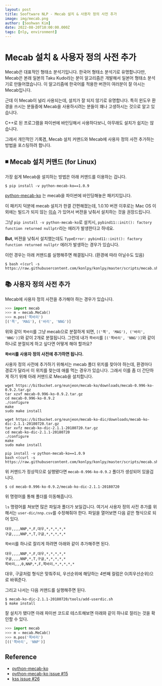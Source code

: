 ```yaml
---
layout: post
title: Sooftware NLP - Mecab 설치 & 사용자 정의 사전 추가
image: img/mecab.png
author: [Soohwan Kim]
date: 2022-08-20T10:00:00.000Z
tags: [nlp, environment]
---
```

  
# Mecab 설치 & 사용자 정의 사전 추가
  
Mecab은 대표적인 형태소 분석기입니다. 한국어 형태소 분석기로 유명합니다만, 
Mecab은 본래 일본의 Taku Kudo라는 분이 알고리즘은 개발해서 일본어 형태소 분석기로 만들어졌습니다. 
이 알고리즘에 한국어를 적용한 버젼이 여러분이 잘 아시는 Mecab입니다.  
  
근데 이 Mecab이 널리 사용되는데, 설치가 잘 되지 않기로 유명합니다. 특히 윈도우 환경을 쓰시는 
분들중에 Mecab을 사용하시려는 분들이 꽤나 고생하시는 것으로 알고 있습니다.  
  
C++로 된 프로그램을 파이썬에 바인딩해서 사용하다보니, 아무래도 설치가 쉽지는 않습니다.
  
그래서 개인적인 기록겸, Mecab 설치 커맨드와 Mecab에 사용자 정의 사전 추가하는 방법을 포스팅하려 합니다.  
  
## ◾️ Mecab 설치 커맨드 (for Linux)
  
가장 쉽게 Mecab을 설치하는 방법은 아래 커맨드를 이용하는 겁니다.  
  
```
$ pip install -v python-mecab-ko==1.0.9
```
  
[python-mecab-ko](https://github.com/jonghwanhyeon/python-mecab-ko) 는 mecab을 파이썬에 바인딩해놓은 패키지입니다.  
  
이 패키지 덕분에 mecab 설치가 한결 간편해졌는데, 1.0.10 버젼 이후로는 Mac OS 이외에는 
빌드가 되지 않는 [이슈](https://github.com/jonghwanhyeon/python-mecab-ko/issues/5#issuecomment-913127321) 가 있어서 
버젼을 낮춰서 설치하는 것을 권장드립니다.  
  
그냥 `pip install -v python-mecab-ko`로 설치시, `pybind11::init(): factory function returned nullptr`라는 에러가 발생한다고 하네요.  
  
**But**, 버젼을 낮춰서 설치했는데도 `TypeError: pybind11::init(): factory function returned nullptr` 에러가 발생하는 경우가 있습니다.  
  
이런 경우는 아래 커맨드를 실행해주면 해결됩니다. (환경에 따라 아닐수도 있음)

```
$ bash <(curl -s https://raw.githubusercontent.com/konlpy/konlpy/master/scripts/mecab.sh)
```
  
## 📚 사용자 정의 사전 추가
  
Mecab에 사용자 정의 사전을 추가해야 하는 경우가 있습니다.  
  
```python
>>> import mecab
>>> m = mecab.MeCab()
>>> m.pos('쪽바리')
[('쪽', 'MAG'), ('바리', 'NNG')]
```
  
위와 같이 `쪽바리`를 그냥 mecab으로 분절하게 되면, `[('쪽', 'MAG'), ('바리', 'NNG')]`와 같이 2개로 분절됩니다. 
그런데 내가 `쪽바리`를 `[('쪽바리', 'NNG')]`와 같이 하나로 분절되게 하고 싶다면 어떻게 해야 할까요?  
  
**`쪽바리`를 사용자 정의 사전에 추가하면 됩니다.**  
  
사용자 정의 사전에 추가하기 위해서는 mecab 폴더 위치를 찾아야 하는데, 환경마다 경로가 달라서 
이 위치를 찾는데 애를 먹는 경우가 있습니다. 그래서 이를 좀 더 간단하게 하기 위해 아래 커맨드로 
Mecab을 설치합니다.  
  
```
wget https://bitbucket.org/eunjeon/mecab-ko/downloads/mecab-0.996-ko-0.9.2.tar.gz
tar xzvf mecab-0.996-ko-0.9.2.tar.gz
cd mecab-0.996-ko-0.9.2
./configure
make
sudo make install

wget https://bitbucket.org/eunjeon/mecab-ko-dic/downloads/mecab-ko-dic-2.1.1-20180720.tar.gz
tar xvfz mecab-ko-dic-2.1.1-20180720.tar.gz
cd mecab-ko-dic-2.1.1-20180720
./configure
make
sudo make install

pip install -v python-mecab-ko==1.0.9
bash <(curl -s https://raw.githubusercontent.com/konlpy/konlpy/master/scripts/mecab.sh)
```
  
위 커맨드가 정상적으로 실행됐다면 `mecab-0.996-ko-0.9.2` 폴더가 생성되어 있을겁니다.  
  
```
$ cd mecab-0.996-ko-0.9.2/mecab-ko-dic-2.1.1-20180720
```

위 명령어를 통해 폴더를 이동해줍니다.  
  
`ls` 명령어를 쳐보면 많은 파일과 폴더가 보일겁니다. 여기서 사용자 정의 사전 추가를 위해서는 
`user-dic/nnp.csv`를 수정해줘야 한다. 파일을 열어보면 다음 같은 형식으로 되어 있다.  
  
```
대우,,,,NNP,*,F,대우,*,*,*,*,*
구글,,,,NNP,*,T,구글,*,*,*,*,*
```
  
`쪽바리`를 하나로 잘리게 하려면 아래와 같이 추가해주면 된다.  
```
대우,,,,NNP,*,F,대우,*,*,*,*,*
구글,,,,NNP,*,T,구글,*,*,*,*,*
쪽바리,,,0,NNP,*,F,쪽바리,*,*,*,*,*
```
  
대우, 구글처럼 형식은 맞춰주되, 우선순위에 해당하는 4번째 컬럼은 0(최우선순위)으로 바꿔준다.  
  
그리고 나서는 다음 커맨드를 실행해주면 된다.  

```
$ mecab-ko-dic-2.1.1-20180720/tools/add-userdic.sh
$ make install
```
  
잘 설치가 됐다면 아래 파이썬 코드로 테스트해보면 아래와 같이 하나로 잘리는 것을 확인할 수 있다.
  
```python
>>> import mecab
>>> m = mecab.MeCab()
>>> m.pos('쪽바리')
[(('쪽바리', 'NNP')]
```
  
    
## Reference

- [python-mecab-ko](https://github.com/jonghwanhyeon/python-mecab-ko)
- [python-mecab-ko issue #15](https://github.com/jonghwanhyeon/python-mecab-ko/issues/15)
- [kss issue #26](https://github.com/hyunwoongko/kss/issues/26)
  